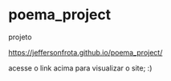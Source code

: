 # poema_project
projeto 


https://jeffersonfrota.github.io/poema_project/

acesse o link acima para visualizar o site; :)
